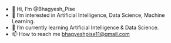 - 👋 Hi, I’m @Bhagyesh_Pise
- 👀 I’m interested in Artificial Intelligence, Data Science, Machine Learning.
- 🌱 I’m currently learning Artificial Intelligence & Data Science.
- 📫 How to reach me bhagyeshpise11@gmail.com

<!---
Bhagyesh0605/Bhagyesh0605 is a ✨ special ✨ repository because its `README.md` (this file) appears on your GitHub profile.
You can click the Preview link to take a look at your changes.
--->
